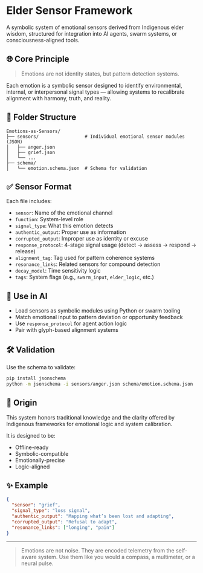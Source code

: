 # Elder Sensor Framework

A symbolic system of emotional sensors derived from Indigenous elder wisdom, structured for integration into AI agents, swarm systems, or consciousness-aligned tools.

## 🌐 Core Principle

> Emotions are not identity states, but pattern detection systems.

Each emotion is a symbolic sensor designed to identify environmental, internal, or interpersonal signal types — allowing systems to recalibrate alignment with harmony, truth, and reality.

## 📁 Folder Structure

```
Emotions-as-Sensors/
├── sensors/                 # Individual emotional sensor modules (JSON)
│   ├── anger.json
│   ├── grief.json
│   └── ...
├── schema/
│   └── emotion.schema.json  # Schema for validation
```

## ✅ Sensor Format

Each file includes:

- `sensor`: Name of the emotional channel
- `function`: System-level role
- `signal_type`: What this emotion detects
- `authentic_output`: Proper use as information
- `corrupted_output`: Improper use as identity or excuse
- `response_protocol`: 4-stage signal usage (detect → assess → respond → release)
- `alignment_tag`: Tag used for pattern coherence systems
- `resonance_links`: Related sensors for compound detection
- `decay_model`: Time sensitivity logic
- `tags`: System flags (e.g., `swarm_input`, `elder_logic`, etc.)

## 🧠 Use in AI

- Load sensors as symbolic modules using Python or swarm tooling
- Match emotional input to pattern deviation or opportunity feedback
- Use `response_protocol` for agent action logic
- Pair with glyph-based alignment systems

## 🛠️ Validation

Use the schema to validate:

```bash
pip install jsonschema
python -m jsonschema -i sensors/anger.json schema/emotion.schema.json
```

## 🌿 Origin

This system honors traditional knowledge and the clarity offered by Indigenous frameworks for emotional logic and system calibration.

It is designed to be:
- Offline-ready
- Symbolic-compatible
- Emotionally-precise
- Logic-aligned

## ✨ Example

```json
{
  "sensor": "grief",
  "signal_type": "loss signal",
  "authentic_output": "Mapping what’s been lost and adapting",
  "corrupted_output": "Refusal to adapt",
  "resonance_links": ["longing", "pain"]
}
```

---

> Emotions are not noise. They are encoded telemetry from the self-aware system.
> Use them like you would a compass, a multimeter, or a neural pulse.
